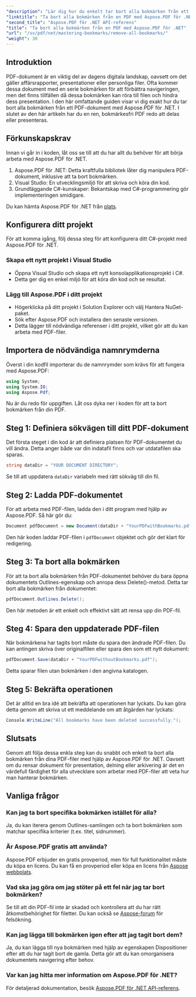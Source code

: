 ```yaml
---
"description": "Lär dig hur du enkelt tar bort alla bokmärken från ett PDF-dokument med Aspose.PDF för .NET. Den här steg-för-steg-guiden ger detaljerade instruktioner."
"linktitle": "Ta bort alla bokmärken från en PDF med Aspose.PDF för .NET"
"second_title": "Aspose.PDF för .NET API-referens"
"title": "Ta bort alla bokmärken från en PDF med Aspose.PDF för .NET"
"url": "/sv/pdf/net/mastering-bookmarks/remove-all-bookmarks/"
"weight": 30
---
```


## Introduktion

PDF-dokument är en viktig del av dagens digitala landskap, oavsett om det gäller affärsrapporter, presentationer eller personliga filer. Ofta kommer dessa dokument med en serie bokmärken för att förbättra navigeringen, men det finns tillfällen då dessa bokmärken kan röra till filen och hindra dess presentation. I den här omfattande guiden visar vi dig exakt hur du tar bort alla bokmärken från ett PDF-dokument med Aspose.PDF för .NET. I slutet av den här artikeln har du en ren, bokmärkesfri PDF redo att delas eller presenteras.

## Förkunskapskrav

Innan vi går in i koden, låt oss se till att du har allt du behöver för att börja arbeta med Aspose.PDF för .NET.

1. Aspose.PDF för .NET: Detta kraftfulla bibliotek låter dig manipulera PDF-dokument, inklusive att ta bort bokmärken.
2. Visual Studio: En utvecklingsmiljö för att skriva och köra din kod.
3. Grundläggande C#-kunskaper: Bekantskap med C#-programmering gör implementeringen smidigare.

Du kan hämta Aspose.PDF för .NET från [plats](https://releases.aspose.com/pdf/net/).

## Konfigurera ditt projekt

För att komma igång, följ dessa steg för att konfigurera ditt C#-projekt med Aspose.PDF för .NET.

### Skapa ett nytt projekt i Visual Studio

- Öppna Visual Studio och skapa ett nytt konsolapplikationsprojekt i C#.
- Detta ger dig en enkel miljö för att köra din kod och se resultat.

### Lägg till Aspose.PDF i ditt projekt

- Högerklicka på ditt projekt i Solution Explorer och välj Hantera NuGet-paket.
- Sök efter Aspose.PDF och installera den senaste versionen.
- Detta lägger till nödvändiga referenser i ditt projekt, vilket gör att du kan arbeta med PDF-filer.

## Importera de nödvändiga namnrymderna

Överst i din kodfil importerar du de namnrymder som krävs för att fungera med Aspose.PDF:

```csharp
using System;
using System.IO;
using Aspose.Pdf;
```

Nu är du redo för uppgiften. Låt oss dyka ner i koden för att ta bort bokmärken från din PDF.

## Steg 1: Definiera sökvägen till ditt PDF-dokument

Det första steget i din kod är att definiera platsen för PDF-dokumentet du vill ändra. Detta anger både var din indatafil finns och var utdatafilen ska sparas.

```csharp
string dataDir = "YOUR DOCUMENT DIRECTORY";
```

Se till att uppdatera `dataDir` variabeln med rätt sökväg till din fil.

## Steg 2: Ladda PDF-dokumentet

För att arbeta med PDF-filen, ladda den i ditt program med hjälp av Aspose.PDF. Så här gör du:

```csharp
Document pdfDocument = new Document(dataDir + "YourPDFwithBookmarks.pdf");
```

Den här koden laddar PDF-filen i `pdfDocument` objektet och gör det klart för redigering.

## Steg 3: Ta bort alla bokmärken

För att ta bort alla bokmärken från PDF-dokumentet behöver du bara öppna dokumentets Outlines-egenskap och anropa dess Delete()-metod. Detta tar bort alla bokmärken från dokumentet:

```csharp
pdfDocument.Outlines.Delete();
```

Den här metoden är ett enkelt och effektivt sätt att rensa upp din PDF-fil.

## Steg 4: Spara den uppdaterade PDF-filen

När bokmärkena har tagits bort måste du spara den ändrade PDF-filen. Du kan antingen skriva över originalfilen eller spara den som ett nytt dokument:

```csharp
pdfDocument.Save(dataDir + "YourPDFwithoutBookmarks.pdf");
```

Detta sparar filen utan bokmärken i den angivna katalogen.

## Steg 5: Bekräfta operationen

Det är alltid en bra idé att bekräfta att operationen har lyckats. Du kan göra detta genom att skriva ut ett meddelande om att åtgärden har lyckats:

```csharp
Console.WriteLine("All bookmarks have been deleted successfully.");
```

## Slutsats

Genom att följa dessa enkla steg kan du snabbt och enkelt ta bort alla bokmärken från dina PDF-filer med hjälp av Aspose.PDF för .NET. Oavsett om du rensar dokument för presentation, delning eller arkivering är det en värdefull färdighet för alla utvecklare som arbetar med PDF-filer att veta hur man hanterar bokmärken.

## Vanliga frågor

### Kan jag ta bort specifika bokmärken istället för alla?

Ja, du kan iterera genom Outlines-samlingen och ta bort bokmärken som matchar specifika kriterier (t.ex. titel, sidnummer).

### Är Aspose.PDF gratis att använda?

Aspose.PDF erbjuder en gratis provperiod, men för full funktionalitet måste du köpa en licens. Du kan få en provperiod eller köpa en licens från [Aspose webbplats](https://purchase.aspose.com/buy).

### Vad ska jag göra om jag stöter på ett fel när jag tar bort bokmärken?

Se till att din PDF-fil inte är skadad och kontrollera att du har rätt åtkomstbehörighet för filetter. Du kan också se [Aspose-forum](https://forum.aspose.com/c/pdf/9) för felsökning.

### Kan jag lägga till bokmärken igen efter att jag tagit bort dem?

Ja, du kan lägga till nya bokmärken med hjälp av egenskapen Dispositioner efter att du har tagit bort de gamla. Detta gör att du kan omorganisera dokumentets navigering efter behov.

### Var kan jag hitta mer information om Aspose.PDF för .NET?

För detaljerad dokumentation, besök [Aspose.PDF för .NET API-referens](https://reference.aspose.com/pdf/net/).